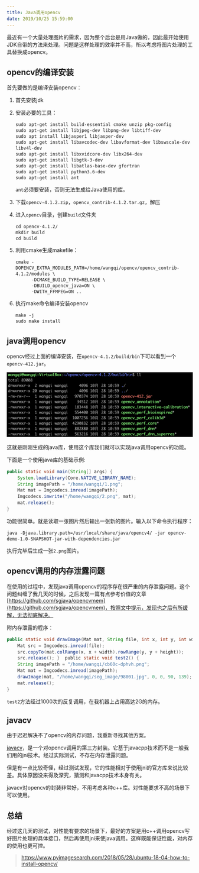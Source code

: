 ```yaml
---
title: Java调用opencv
date: 2019/10/25 15:59:00
---
```


最近有一个大量处理图片的需求，因为整个后台是用Java做的，因此最开始使用JDK自带的方法来处理。问题是这样处理的效率并不高，所以考虑将图片处理的工具替换成opencv。


<!-- more -->


## opencv的编译安装

首先要做的是编译安装opencv：

1. 首先安装jdk
2. 安装必要的工具：

    ```
    sudo apt-get install build-essential cmake unzip pkg-config
    sudo apt-get install libjpeg-dev libpng-dev libtiff-dev
    sudo apt install libjasper1 libjasper-dev
    sudo apt-get install libavcodec-dev libavformat-dev libswscale-dev libv4l-dev
    sudo apt-get install libxvidcore-dev libx264-dev
    sudo apt-get install libgtk-3-dev
    sudo apt-get install libatlas-base-dev gfortran
    sudo apt-get install python3.6-dev
    sudo apt-get install ant
    ```
    
    `ant`必须要安装，否则无法生成给Java使用的库。
    
4. 下载`opencv-4.1.2.zip`，`opencv_contrib-4.1.2.tar.gz`，解压
5. 进入`opencv`目录，创建`build`文件夹
    
    ```
    cd opencv-4.1.2/
    mkdir build
    cd build
    ```

5. 利用cmake生成makefile：

    ```
    cmake -DOPENCV_EXTRA_MODULES_PATH=/home/wangqi/opencv/opencv_contrib-4.1.2/modules \
          -DCMAKE_BUILD_TYPE=RELEASE \
          -DBUILD_opencv_java=ON \
          -DWITH_FFMPEG=ON ..
    ```

5. 执行make命令编译安装opencv

    ```
    make -j
    sudo make install
    ```

## java调用opencv

opencv经过上面的编译安装，在`opencv-4.1.2/build/bin`下可以看到一个`opencv-412.jar`。

![opencv-412](media/opencv-412.png)


这就是刚刚生成的java库，使用这个库我们就可以实现java调用opencv的功能。

下面是一个使用java库的基础示例:

```java
public static void main(String[] args) {
    System.loadLibrary(Core.NATIVE_LIBRARY_NAME);
    String imagePath = "/home/wangqi/1.png";
    Mat mat = Imgcodecs.imread(imagePath);
    Imgcodecs.imwrite("/home/wangqi/2.png", mat);
    mat.release();
}
```

功能很简单。就是读取一张图片然后输出一张新的图片。输入以下命令执行程序：

```
java -Djava.library.path=/usr/local/share/java/opencv4/ -jar opencv-demo-1.0-SNAPSHOT-jar-with-dependencies.jar
```

执行完毕后生成一张`2.png`图片。

## opencv调用的内存泄露问题

在使用的过程中，发现java调用opencv的程序存在很严重的内存泄露问题。这个问题纠缠了我几天的时候，之后发现一篇有点参考价值的文章[https://github.com/sgjava/opencvmem](https://github.com/sgjava/opencvmem)，按照文中提示，发现也之后有所缓解，无法彻底解决。

附内存泄露的程序：

```java
public static void drawImage(Mat mat, String file, int x, int y, int width, int height) {
    Mat src = Imgcodecs.imread(file);
    src.copyTo(mat.colRange(x, x + width).rowRange(y, y + height));
    src.release(); }  public static void test2() {
    String imagePath = "/home/wangqi/cb60c-dphvh.png";
    Mat mat = Imgcodecs.imread(imagePath);
    drawImage(mat, "/home/wangqi/seg_image/98001.jpg", 0, 0, 90, 139);
    mat.release();
}
```

`test2`方法经过1000次的反复调用，在我机器上占用高达2G的内存。

## javacv

由于迟迟解决不了opencv的内存问题，我重新寻找其他方案。

[javacv](https://github.com/bytedeco/javacv)，是一个对opencv调用的第三方封装。它基于javacpp技术而不是一般我们用的jni技术。经过实际测试，不存在内存泄露问题。

但是有一点比较奇怪，经过测试发现，它的性能相对于使用jni的官方库来说比较差。具体原因没来得及深究，猜测和javacpp技术本身有关。

javacv对opencv的封装非常好，不用考虑各种c++库。对性能要求不高的场景下可以使用。

## 总结

经过这几天的测试，对性能有要求的场景下，最好的方案是用c++调用opencv写好图片处理的具体接口，然后再使用jni来使java调用。这样既能保证性能，对内存的使用也更可控。
























> https://www.pyimagesearch.com/2018/05/28/ubuntu-18-04-how-to-install-opencv/